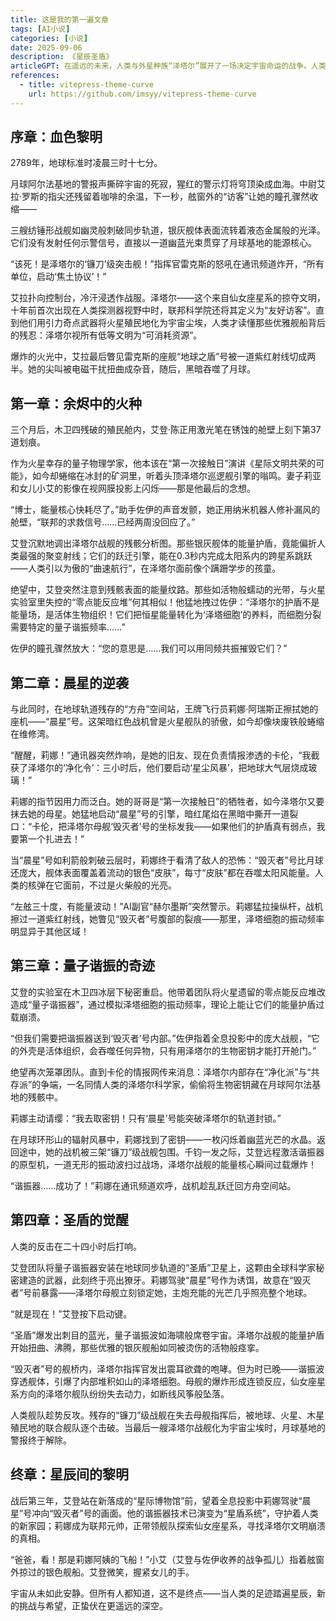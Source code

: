 ```yaml
---
title: 这是我的第一遍文章
tags: [AI小说]
categories: [小说]
date: 2025-09-06
description: 《星辰圣盾》
articleGPT: 在遥远的未来，人类与外星种族“泽塔尔”展开了一场决定宇宙命运的战争。人类在科技落后的情况下，凭借智慧、勇气和团结，最终大获全胜。
references:
  - title: vitepress-theme-curve
    url: https://github.com/imsyy/vitepress-theme-curve
---
```


## 序章：血色黎明
2789年，地球标准时凌晨三时十七分。

月球阿尔法基地的警报声撕碎宇宙的死寂，猩红的警示灯将穹顶染成血海。中尉艾拉·罗斯的指尖还残留着咖啡的余温，下一秒，舷窗外的“访客”让她的瞳孔骤然收缩——

三艘纺锤形战舰如幽灵般刺破同步轨道，银灰舰体表面流转着液态金属般的光泽。它们没有发射任何示警信号，直接以一道幽蓝光束贯穿了月球基地的能源核心。

“该死！是泽塔尔的‘镰刀’级突击舰！”指挥官雷克斯的怒吼在通讯频道炸开，“所有单位，启动‘焦土协议’！”

艾拉扑向控制台，冷汗浸透作战服。泽塔尔——这个来自仙女座星系的掠夺文明，十年前首次出现在人类探测器视野中时，联邦科学院还将其定义为“友好访客”。直到他们用引力奇点武器将火星殖民地化为宇宙尘埃，人类才读懂那些优雅舰船背后的残忍：泽塔尔视所有低等文明为“可消耗资源”。

爆炸的火光中，艾拉最后瞥见雷克斯的座舰“地球之盾”号被一道紫红射线切成两半。她的尖叫被电磁干扰扭曲成杂音，随后，黑暗吞噬了月球。

## 第一章：余烬中的火种
三个月后，木卫四残破的殖民舱内，艾登·陈正用激光笔在锈蚀的舱壁上刻下第37道划痕。

作为火星幸存的量子物理学家，他本该在“第一次接触日”演讲《星际文明共荣的可能》，如今却蜷缩在冰封的矿洞里，听着头顶泽塔尔巡逻舰引擎的嗡鸣。妻子莉亚和女儿小艾的影像在视网膜投影上闪烁——那是他最后的念想。

“博士，能量核心快耗尽了。”助手佐伊的声音发颤，她正用纳米机器人修补漏风的舱壁，“联邦的求救信号……已经两周没回应了。”

艾登沉默地调出泽塔尔战舰的残骸分析图。那些银灰舰体的能量护盾，竟能偏折人类最强的聚变射线；它们的跃迁引擎，能在0.3秒内完成太阳系内的跨星系跳跃——人类引以为傲的“曲速航行”，在泽塔尔面前像个蹒跚学步的孩童。

绝望中，艾登突然注意到残骸表面的能量纹路。那些如活物般蠕动的光带，与火星实验室里失控的“零点能反应堆”何其相似！他猛地拽过佐伊：“泽塔尔的护盾不是能量场，是活体生物组织！它们把恒星能量转化为‘泽塔细胞’的养料，而细胞分裂需要特定的量子谐振频率……”

佐伊的瞳孔骤然放大：“您的意思是……我们可以用同频共振摧毁它们？”

## 第二章：晨星的逆袭
与此同时，在地球轨道残存的“方舟”空间站，王牌飞行员莉娜·阿瑞斯正擦拭她的座机——“晨星”号。这架暗红色战机曾是火星舰队的骄傲，如今却像块废铁般蜷缩在维修湾。

“醒醒，莉娜！”通讯器突然炸响，是她的旧友、现在负责情报渗透的卡伦，“我截获了泽塔尔的‘净化令’：三小时后，他们要启动‘星尘风暴’，把地球大气层烧成玻璃！”

莉娜的指节因用力而泛白。她的哥哥是“第一次接触日”的牺牲者，如今泽塔尔又要抹去她的母星。她猛地启动“晨星”号的引擎，暗红尾焰在黑暗中撕开一道裂口：“卡伦，把泽塔尔母舰‘毁灭者’号的坐标发我——如果他们的护盾真有弱点，我要第一个扎进去！”

当“晨星”号如利箭般刺破云层时，莉娜终于看清了敌人的恐怖：“毁灭者”号比月球还庞大，舰体表面覆盖着流动的银色“皮肤”，每寸“皮肤”都在吞噬太阳风能量。人类的核弹在它面前，不过是火柴般的光亮。

“左舷三十度，有能量波动！”AI副官“赫尔墨斯”突然警示。莉娜猛拉操纵杆，战机擦过一道紫红射线，她瞥见“毁灭者”号腹部的裂痕——那里，泽塔细胞的振动频率明显异于其他区域！

## 第三章：量子谐振的奇迹
艾登的实验室在木卫四冰层下秘密重启。他带着团队将火星遗留的零点能反应堆改造成“量子谐振器”，通过模拟泽塔细胞的振动频率，理论上能让它们的能量护盾过载崩溃。

“但我们需要把谐振器送到‘毁灭者’号内部。”佐伊指着全息投影中的庞大战舰，“它的外壳是活体组织，会吞噬任何异物，只有用泽塔尔的生物密钥才能打开舱门。”

绝望再次笼罩团队。直到卡伦的情报网传来消息：泽塔尔内部存在“净化派”与“共存派”的争端，一名同情人类的泽塔尔科学家，偷偷将生物密钥藏在月球阿尔法基地的残骸中。

莉娜主动请缨：“我去取密钥！只有‘晨星’号能突破泽塔尔的轨道封锁。”

在月球环形山的辐射风暴中，莉娜找到了密钥——一枚闪烁着幽蓝光芒的水晶。返回途中，她的战机被三架“镰刀”级战舰包围。千钧一发之际，艾登远程激活谐振器的原型机，一道无形的振动波扫过战场，泽塔尔战舰的能量核心瞬间过载爆炸！

“谐振器……成功了！”莉娜在通讯频道欢呼，战机趁乱跃迁回方舟空间站。

## 第四章：圣盾的觉醒
人类的反击在二十四小时后打响。

艾登团队将量子谐振器安装在地球同步轨道的“圣盾”卫星上，这颗由全球科学家秘密建造的武器，此刻终于亮出獠牙。莉娜驾驶“晨星”号作为诱饵，故意在“毁灭者”号前暴露——泽塔尔母舰立刻锁定她，主炮充能的光芒几乎照亮整个地球。

“就是现在！”艾登按下启动键。

“圣盾”爆发出刺目的蓝光，量子谐振波如海啸般席卷宇宙。泽塔尔战舰的能量护盾开始扭曲、沸腾，那些优雅的银灰舰船如同被烫伤的活物般痉挛。

“毁灭者”号的舰桥内，泽塔尔指挥官发出震耳欲聋的咆哮。但为时已晚——谐振波穿透舰体，引爆了内部堆积如山的泽塔细胞。母舰的爆炸形成连锁反应，仙女座星系方向的泽塔尔舰队纷纷失去动力，如断线风筝般坠落。

人类舰队趁势反攻。残存的“镰刀”级战舰在失去母舰指挥后，被地球、火星、木星殖民地的联合舰队逐个击破。当最后一艘泽塔尔战舰化为宇宙尘埃时，月球基地的警报终于解除。

## 终章：星辰间的黎明
战后第三年，艾登站在新落成的“星际博物馆”前，望着全息投影中莉娜驾驶“晨星”号冲向“毁灭者”号的画面。他的谐振器技术已演变为“星盾系统”，守护着人类的新家园；莉娜成为联邦元帅，正带领舰队探索仙女座星系，寻找泽塔尔文明崩溃的真相。

“爸爸，看！那是莉娜阿姨的飞船！”小艾（艾登与佐伊收养的战争孤儿）指着舷窗外掠过的银色舰船。艾登微笑，握紧女儿的手。

宇宙从未如此安静。但所有人都知道，这不是终点——当人类的足迹踏遍星辰，新的挑战与希望，正蛰伏在更遥远的深空。
